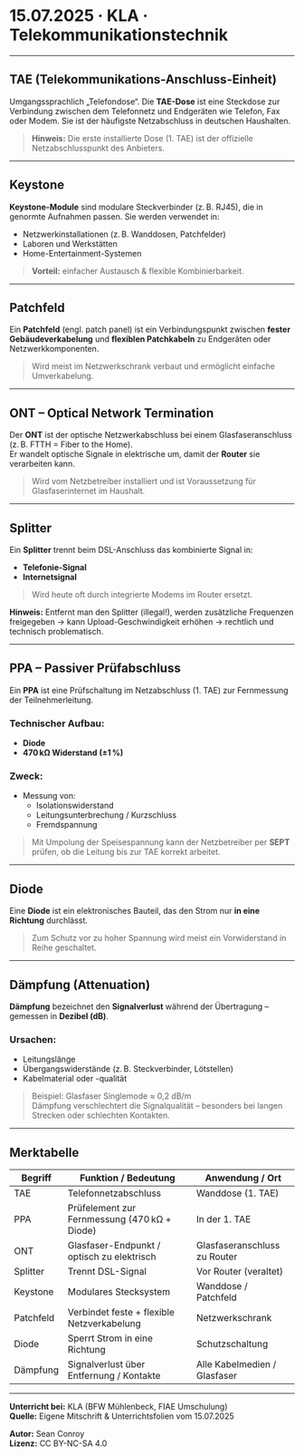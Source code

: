 #  15.07.2025 · KLA · Telekommunikationstechnik

---

##  TAE (Telekommunikations-Anschluss-Einheit)

Umgangssprachlich „Telefondose“. Die **TAE-Dose** ist eine Steckdose zur Verbindung zwischen dem Telefonnetz und Endgeräten wie Telefon, Fax oder Modem. Sie ist der häufigste Netzabschluss in deutschen Haushalten.

> **Hinweis:** Die erste installierte Dose (1. TAE) ist der offizielle Netzabschlusspunkt des Anbieters.

---

##  Keystone

**Keystone-Module** sind modulare Steckverbinder (z. B. RJ45), die in genormte Aufnahmen passen. Sie werden verwendet in:

- Netzwerkinstallationen (z. B. Wanddosen, Patchfelder)
- Laboren und Werkstätten
- Home-Entertainment-Systemen

> **Vorteil:** einfacher Austausch & flexible Kombinierbarkeit.

---

##  Patchfeld

Ein **Patchfeld** (engl. patch panel) ist ein Verbindungspunkt zwischen **fester Gebäudeverkabelung** und **flexiblen Patchkabeln** zu Endgeräten oder Netzwerkkomponenten.

> Wird meist im Netzwerkschrank verbaut und ermöglicht einfache Umverkabelung.

---

##  ONT – Optical Network Termination

Der **ONT** ist der optische Netzwerkabschluss bei einem Glasfaseranschluss (z. B. FTTH = Fiber to the Home).  
Er wandelt optische Signale in elektrische um, damit der **Router** sie verarbeiten kann.

> Wird vom Netzbetreiber installiert und ist Voraussetzung für Glasfaserinternet im Haushalt.

---

##  Splitter

Ein **Splitter** trennt beim DSL-Anschluss das kombinierte Signal in:

- **Telefonie-Signal**
- **Internetsignal**

> Wird heute oft durch integrierte Modems im Router ersetzt.

 **Hinweis:** Entfernt man den Splitter (illegal!), werden zusätzliche Frequenzen freigegeben → kann Upload-Geschwindigkeit erhöhen → rechtlich und technisch problematisch.

---

##  PPA – Passiver Prüfabschluss

Ein **PPA** ist eine Prüfschaltung im Netzabschluss (1. TAE) zur Fernmessung der Teilnehmerleitung.

### Technischer Aufbau:

- **Diode**
- **470 kΩ Widerstand (±1 %)**

### Zweck:

- Messung von:
  - Isolationswiderstand
  - Leitungsunterbrechung / Kurzschluss
  - Fremdspannung

> Mit Umpolung der Speisespannung kann der Netzbetreiber per **SEPT** prüfen, ob die Leitung bis zur TAE korrekt arbeitet.

---

##  Diode

Eine **Diode** ist ein elektronisches Bauteil, das den Strom nur **in eine Richtung** durchlässt.

> Zum Schutz vor zu hoher Spannung wird meist ein Vorwiderstand in Reihe geschaltet.

---

##  Dämpfung (Attenuation)

**Dämpfung** bezeichnet den **Signalverlust** während der Übertragung – gemessen in **Dezibel (dB)**.

### Ursachen:

- Leitungslänge
- Übergangswiderstände (z. B. Steckverbinder, Lötstellen)
- Kabelmaterial oder -qualität

> Beispiel: Glasfaser Singlemode ≈ 0,2 dB/m  
> Dämpfung verschlechtert die Signalqualität – besonders bei langen Strecken oder schlechten Kontakten.

---

##  Merktabelle

| Begriff     | Funktion / Bedeutung                          | Anwendung / Ort                 |
|-------------|-----------------------------------------------|----------------------------------|
| TAE         | Telefonnetzabschluss                          | Wanddose (1. TAE)                |
| PPA         | Prüfelement zur Fernmessung (470 kΩ + Diode)  | In der 1. TAE                    |
| ONT         | Glasfaser-Endpunkt / optisch zu elektrisch    | Glasfaseranschluss zu Router     |
| Splitter    | Trennt DSL-Signal                             | Vor Router (veraltet)            |
| Keystone    | Modulares Stecksystem                         | Wanddose / Patchfeld             |
| Patchfeld   | Verbindet feste + flexible Netzverkabelung    | Netzwerkschrank                  |
| Diode       | Sperrt Strom in eine Richtung                 | Schutzschaltung                  |
| Dämpfung    | Signalverlust über Entfernung / Kontakte      | Alle Kabelmedien / Glasfaser     |

---

**Unterricht bei:** KLA (BFW Mühlenbeck, FIAE Umschulung)  
**Quelle:** Eigene Mitschrift & Unterrichtsfolien vom 15.07.2025

**Autor:** Sean Conroy  
**Lizenz:** CC BY-NC-SA 4.0